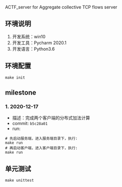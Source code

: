ACTF_server for Aggregate collective TCP flows server

## 环境说明
1. 开发系统：win10
1. 开发工具：Pycharm 2020.1
1. 开发语言：Python3.6

## 环境配置
```shell script
make init
```

## milestone
### 1. 2020-12-17
- 描述：完成两个客户端的分布式加法计算
- commit: `b5c28a01`
- run: 
```shell script
# 先启动服务端，进入服务端目录下，执行:
make run
# 再启动客户端，进入客户端目录下，执行:
make run
```

## 单元测试
```shell script
make unittest
```

